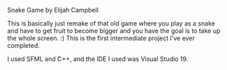Snake Game by Elijah Campbell

This is basically just remake of that old game where you play as a snake and have to get fruit to become bigger and you have the goal is to take up the whole screen. :)
This is the first intermediate project I've ever completed.

I used SFML and C++, and the IDE I used was Visual Studio 19.
